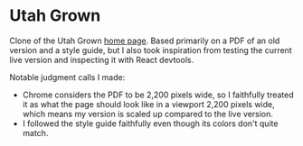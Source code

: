 # Utah Grown

Clone of the Utah Grown [home page](https://www.utahgrown.co). Based primarily on a PDF of an old version and a style guide, but I also took inspiration from testing the current live version and inspecting it with React devtools.

Notable judgment calls I made:

- Chrome considers the PDF to be 2,200 pixels wide, so I faithfully treated it as what the page should look like in a viewport 2,200 pixels wide, which means my version is scaled up compared to the live version.
- I followed the style guide faithfully even though its colors don't quite match.